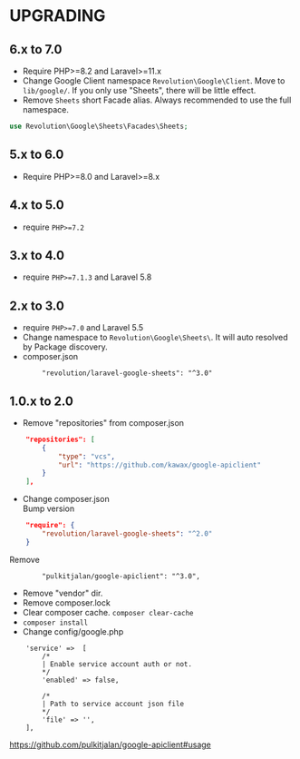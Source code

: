 # UPGRADING

## 6.x to 7.0
- Require PHP>=8.2 and Laravel>=11.x
- Change Google Client namespace `Revolution\Google\Client`. Move to `lib/google/`. If you only use "Sheets", there will be little effect.
- Remove `Sheets` short Facade alias. Always recommended to use the full namespace.

```php
use Revolution\Google\Sheets\Facades\Sheets;
```

## 5.x to 6.0
- Require PHP>=8.0 and Laravel>=8.x

## 4.x to 5.0
- require `PHP>=7.2`

## 3.x to 4.0
- require `PHP>=7.1.3` and Laravel 5.8

## 2.x to 3.0
- require `PHP>=7.0` and Laravel 5.5
- Change namespace to `Revolution\Google\Sheets\`. It will auto resolved by Package discovery.
- composer.json
```
        "revolution/laravel-google-sheets": "^3.0"
```

## 1.0.x to 2.0
- Remove "repositories" from composer.json
```json
    "repositories": [
        {
            "type": "vcs",
            "url": "https://github.com/kawax/google-apiclient"
        }
    ],
```
- Change composer.json  
Bump version
```json
    "require": {
        "revolution/laravel-google-sheets": "^2.0"
    }
```
Remove
```
        "pulkitjalan/google-apiclient": "^3.0",
```
- Remove "vendor" dir.
- Remove composer.lock
- Clear composer cache. `composer clear-cache`
- `composer install`
- Change config/google.php  
```
    'service' =>  [
        /*
        | Enable service account auth or not.
        */
        'enabled' => false,

        /*
        | Path to service account json file
        */
        'file' => '',
    ],
```
https://github.com/pulkitjalan/google-apiclient#usage
